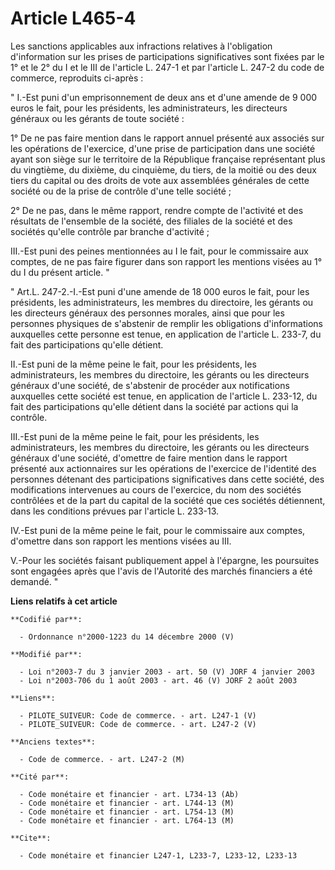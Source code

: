 # Article L465-4

Les sanctions applicables aux infractions relatives à l'obligation d'information sur les prises de participations
significatives sont fixées par le 1° et le 2° du I et le III de l'article L. 247-1 et par l'article L. 247-2 du code de
commerce, reproduits ci-après : 

" I.-Est puni d'un emprisonnement de deux ans et d'une amende de 9 000 euros le fait, pour les présidents, les
administrateurs, les directeurs généraux ou les gérants de toute société : 

1° De ne pas faire mention dans le rapport annuel présenté aux associés sur les opérations de l'exercice, d'une prise de
participation dans une société ayant son siège sur le territoire de la République française représentant plus du vingtième,
du dixième, du cinquième, du tiers, de la moitié ou des deux tiers du capital ou des droits de vote aux assemblées générales
de cette société ou de la prise de contrôle d'une telle société ; 

2° De ne pas, dans le même rapport, rendre compte de l'activité et des résultats de l'ensemble de la société, des filiales de
la société et des sociétés qu'elle contrôle par branche d'activité ; 

III.-Est puni des peines mentionnées au I le fait, pour le commissaire aux comptes, de ne pas faire figurer dans son rapport
les mentions visées au 1° du I du présent article. " 

" Art.L. 247-2.-I.-Est puni d'une amende de 18 000 euros le fait, pour les présidents, les administrateurs, les membres du
directoire, les gérants ou les directeurs généraux des personnes morales, ainsi que pour les personnes physiques de
s'abstenir de remplir les obligations d'informations auxquelles cette personne est tenue, en application de l'article L.
233-7, du fait des participations qu'elle détient. 

II.-Est puni de la même peine le fait, pour les présidents, les administrateurs, les membres du directoire, les gérants ou
les directeurs généraux d'une société, de s'abstenir de procéder aux notifications auxquelles cette société est tenue, en
application de l'article L. 233-12, du fait des participations qu'elle détient dans la société par actions qui la contrôle. 

III.-Est puni de la même peine le fait, pour les présidents, les administrateurs, les membres du directoire, les gérants ou
les directeurs généraux d'une société, d'omettre de faire mention dans le rapport présenté aux actionnaires sur les
opérations de l'exercice de l'identité des personnes détenant des participations significatives dans cette société, des
modifications intervenues au cours de l'exercice, du nom des sociétés contrôlées et de la part du capital de la société que
ces sociétés détiennent, dans les conditions prévues par l'article L. 233-13. 

IV.-Est puni de la même peine le fait, pour le commissaire aux comptes, d'omettre dans son rapport les mentions visées au
III.

V.-Pour les sociétés faisant publiquement appel à l'épargne, les poursuites sont engagées après que l'avis de l'Autorité des
marchés financiers a été demandé. "

**Liens relatifs à cet article**

	**Codifié par**:

	  - Ordonnance n°2000-1223 du 14 décembre 2000 (V)

	**Modifié par**:

	  - Loi n°2003-7 du 3 janvier 2003 - art. 50 (V) JORF 4 janvier 2003
	  - Loi n°2003-706 du 1 août 2003 - art. 46 (V) JORF 2 août 2003

	**Liens**:

	  - PILOTE_SUIVEUR: Code de commerce. - art. L247-1 (V)
	  - PILOTE_SUIVEUR: Code de commerce. - art. L247-2 (V)

	**Anciens textes**:

	  - Code de commerce. - art. L247-2 (M)

	**Cité par**:

	  - Code monétaire et financier - art. L734-13 (Ab)
	  - Code monétaire et financier - art. L744-13 (M)
	  - Code monétaire et financier - art. L754-13 (M)
	  - Code monétaire et financier - art. L764-13 (M)

	**Cite**:

	  - Code monétaire et financier L247-1, L233-7, L233-12, L233-13
